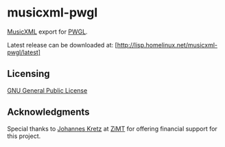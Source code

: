 # musicxml-pwgl

[MusicXML](http://www.recordare.com/xml.html) export for [PWGL](http://siba.fi/PWGL/).

Latest release can be downloaded at:
[http://lisp.homelinux.net/musicxml-pwgl/latest]

Licensing
----------------
[GNU General Public License](http://www.gnu.org/licenses/gpl.html)

Acknowledgments
----------------
Special thanks to [Johannes Kretz](http://www.mdw.ac.at/zimt/johanneskretz.html)
at [ZiMT](http://www.mdw.ac.at/zimt/) for offering financial support for this project.
